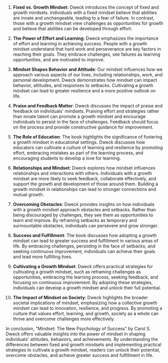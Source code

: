 1. **Fixed vs. Growth Mindset**: Dweck introduces the concept of fixed and growth mindsets. Individuals with a fixed mindset believe that abilities are innate and unchangeable, leading to a fear of failure. In contrast, those with a growth mindset view challenges as opportunities for growth and believe that abilities can be developed through effort.

2. **The Power of Effort and Learning**: Dweck emphasizes the importance of effort and learning in achieving success. People with a growth mindset understand that hard work and perseverance are key factors in reaching their goals. They embrace challenges, see failures as learning opportunities, and are motivated to improve.

3. **Mindset Shapes Behavior and Attitude**: Our mindset influences how we approach various aspects of our lives, including relationships, work, and personal development. Dweck demonstrates how mindset can impact behavior, attitudes, and responses to setbacks. Cultivating a growth mindset can lead to greater resilience and a more positive outlook on life.

4. **Praise and Feedback Matter**: Dweck discusses the impact of praise and feedback on individuals' mindsets. Praising effort and strategies rather than innate talent can promote a growth mindset and encourage individuals to persist in the face of challenges. Feedback should focus on the process and provide constructive guidance for improvement.

5. **The Role of Education**: The book highlights the significance of fostering a growth mindset in educational settings. Dweck discusses how educators can cultivate a culture of learning and resilience by promoting effort, embracing mistakes as part of the learning process, and encouraging students to develop a love for learning.

6. **Relationships and Mindset**: Dweck explores how mindset influences relationships and interactions with others. Individuals with a growth mindset are more likely to seek feedback, collaborate effectively, and support the growth and development of those around them. Building a growth mindset in relationships can lead to stronger connections and mutual growth.

7. **Overcoming Obstacles**: Dweck provides insights on how individuals with a growth mindset approach obstacles and setbacks. Rather than being discouraged by challenges, they see them as opportunities to learn and improve. By reframing setbacks as temporary and surmountable obstacles, individuals can persevere and grow stronger.

8. **Success and Fulfillment**: The book discusses how adopting a growth mindset can lead to greater success and fulfillment in various areas of life. By embracing challenges, persisting in the face of setbacks, and seeking continuous improvement, individuals can achieve their goals and lead more fulfilling lives.

9. **Cultivating a Growth Mindset**: Dweck offers practical strategies for cultivating a growth mindset, such as reframing challenges as opportunities, embracing the learning process, seeking feedback, and focusing on continuous improvement. By adopting these strategies, individuals can develop a growth mindset and unlock their full potential.

10. **The Impact of Mindset on Society**: Dweck highlights the broader societal implications of mindset, emphasizing how a collective growth mindset can lead to innovation, resilience, and progress. By promoting a culture that values effort, learning, and growth, society as a whole can thrive and overcome challenges more effectively.

In conclusion, "Mindset: The New Psychology of Success" by Carol S. Dweck offers valuable insights into the power of mindset in shaping individuals' attitudes, behaviors, and achievements. By understanding the differences between fixed and growth mindsets and implementing practical strategies to cultivate a growth mindset, readers can unlock their potential, overcome obstacles, and achieve greater success and fulfillment in life.